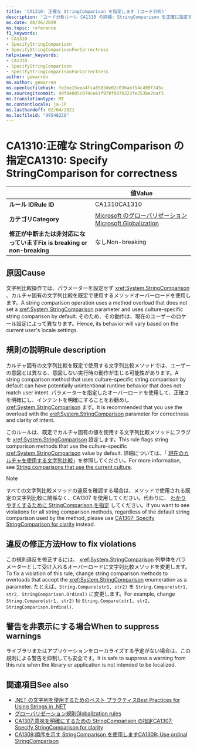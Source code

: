 ```yaml
---
title: 'CA1310: 正確な StringComparison を指定します (コード分析)'
description: 'コード分析ルール CA1310 の詳細: StringComparison を正確に指定する'
ms.date: 08/26/2020
ms.topic: reference
f1_keywords:
- CA1310
- SpecifyStringComparison
- SpecifyStringComparisonForCorrectness
helpviewer_keywords:
- CA1310
- SpecifyStringComparison
- SpecifyStringComparisonForCorrectness
author: gewarren
ms.author: gewarren
ms.openlocfilehash: fe3ee15eea4fca8583de02c036abf54c499f345c
ms.sourcegitcommit: 4df8e005c074ceb1f978f007b222fe253be2baf3
ms.translationtype: MT
ms.contentlocale: ja-JP
ms.lasthandoff: 02/04/2021
ms.locfileid: "99548228"
---
```

# <a name="ca1310-specify-stringcomparison-for-correctness"></a><span data-ttu-id="468cc-103">CA1310:正確な StringComparison の指定</span><span class="sxs-lookup"><span data-stu-id="468cc-103">CA1310: Specify StringComparison for correctness</span></span>

| | <span data-ttu-id="468cc-104">値</span><span class="sxs-lookup"><span data-stu-id="468cc-104">Value</span></span> |
|-|-|
| <span data-ttu-id="468cc-105">**ルール ID**</span><span class="sxs-lookup"><span data-stu-id="468cc-105">**Rule ID**</span></span> |<span data-ttu-id="468cc-106">CA1310</span><span class="sxs-lookup"><span data-stu-id="468cc-106">CA1310</span></span>|
| <span data-ttu-id="468cc-107">**カテゴリ**</span><span class="sxs-lookup"><span data-stu-id="468cc-107">**Category**</span></span> |[<span data-ttu-id="468cc-108">Microsoft のグローバリゼーション</span><span class="sxs-lookup"><span data-stu-id="468cc-108">Microsoft.Globalization</span></span>](globalization-warnings.md)|
| <span data-ttu-id="468cc-109">**修正が中断または非対応になっています**</span><span class="sxs-lookup"><span data-stu-id="468cc-109">**Fix is breaking or non-breaking**</span></span> |<span data-ttu-id="468cc-110">なし</span><span class="sxs-lookup"><span data-stu-id="468cc-110">Non-breaking</span></span>|

## <a name="cause"></a><span data-ttu-id="468cc-111">原因</span><span class="sxs-lookup"><span data-stu-id="468cc-111">Cause</span></span>

<span data-ttu-id="468cc-112">文字列比較操作では、パラメーターを設定せず <xref:System.StringComparison> 、カルチャ固有の文字列比較を既定で使用するメソッドオーバーロードを使用します。</span><span class="sxs-lookup"><span data-stu-id="468cc-112">A string comparison operation uses a method overload that does not set a <xref:System.StringComparison> parameter and uses culture-specific string comparison by default.</span></span> <span data-ttu-id="468cc-113">そのため、その動作は、現在のユーザーのロケール設定によって異なります。</span><span class="sxs-lookup"><span data-stu-id="468cc-113">Hence, its behavior will vary based on the current user's locale settings.</span></span>

## <a name="rule-description"></a><span data-ttu-id="468cc-114">規則の説明</span><span class="sxs-lookup"><span data-stu-id="468cc-114">Rule description</span></span>

<span data-ttu-id="468cc-115">カルチャ固有の文字列比較を既定で使用する文字列比較メソッドでは、ユーザーの意図とは異なる、意図しない実行時の動作が生じる可能性があります。</span><span class="sxs-lookup"><span data-stu-id="468cc-115">A string comparison method that uses culture-specific string comparison by default can have potentially unintentional runtime behavior that does not match user intent.</span></span> <span data-ttu-id="468cc-116">パラメーターを指定したオーバーロードを使用して、正確さを明確にし、インテントを明確にすることをお勧めし <xref:System.StringComparison> ます。</span><span class="sxs-lookup"><span data-stu-id="468cc-116">It is recommended that you use the overload with the <xref:System.StringComparison> parameter for correctness and clarity of intent.</span></span>

<span data-ttu-id="468cc-117">このルールは、既定でカルチャ固有の値を使用する文字列比較メソッドにフラグを <xref:System.StringComparison> 設定します。</span><span class="sxs-lookup"><span data-stu-id="468cc-117">This rule flags string comparison methods that use the culture-specific <xref:System.StringComparison> value by default.</span></span> <span data-ttu-id="468cc-118">詳細については、「 [現在のカルチャを使用する文字列比較](../../../standard/base-types/best-practices-strings.md#string-comparisons-that-use-the-current-culture)」を参照してください。</span><span class="sxs-lookup"><span data-stu-id="468cc-118">For more information, see [String comparisons that use the current culture](../../../standard/base-types/best-practices-strings.md#string-comparisons-that-use-the-current-culture).</span></span>

> [!NOTE]
> <span data-ttu-id="468cc-119">すべての文字列比較メソッドの違反を確認する場合は、メソッドで使用される既定の文字列比較に関係なく、CA1307 を使用してください。代わりに、 [わかりやすくするために StringComparison を指定](ca1307.md) してください。</span><span class="sxs-lookup"><span data-stu-id="468cc-119">If you want to see violations for all string comparison methods, regardless of the default string comparison used by the method, please use [CA1307: Specify StringComparison for clarity](ca1307.md) instead.</span></span>

## <a name="how-to-fix-violations"></a><span data-ttu-id="468cc-120">違反の修正方法</span><span class="sxs-lookup"><span data-stu-id="468cc-120">How to fix violations</span></span>

<span data-ttu-id="468cc-121">この規則違反を修正するには、 <xref:System.StringComparison> 列挙体をパラメーターとして受け入れるオーバーロードに文字列比較メソッドを変更します。</span><span class="sxs-lookup"><span data-stu-id="468cc-121">To fix a violation of this rule, change string comparison methods to overloads that accept the <xref:System.StringComparison> enumeration as a parameter.</span></span> <span data-ttu-id="468cc-122">たとえば、`String.Compare(str1, str2)` を `String.Compare(str1, str2, StringComparison.Ordinal)` に変更します。</span><span class="sxs-lookup"><span data-stu-id="468cc-122">For example, change `String.Compare(str1, str2)` to `String.Compare(str1, str2, StringComparison.Ordinal)`.</span></span>

## <a name="when-to-suppress-warnings"></a><span data-ttu-id="468cc-123">警告を非表示にする場合</span><span class="sxs-lookup"><span data-stu-id="468cc-123">When to suppress warnings</span></span>

<span data-ttu-id="468cc-124">ライブラリまたはアプリケーションをローカライズする予定がない場合は、この規則による警告を抑制しても安全です。</span><span class="sxs-lookup"><span data-stu-id="468cc-124">It is safe to suppress a warning from this rule when the library or application is not intended to be localized.</span></span>

## <a name="see-also"></a><span data-ttu-id="468cc-125">関連項目</span><span class="sxs-lookup"><span data-stu-id="468cc-125">See also</span></span>

- [<span data-ttu-id="468cc-126">.NET の文字列を使用するためのベスト プラクティス</span><span class="sxs-lookup"><span data-stu-id="468cc-126">Best Practices for Using Strings in .NET</span></span>](../../../standard/base-types/best-practices-strings.md)
- [<span data-ttu-id="468cc-127">グローバリゼーション規則</span><span class="sxs-lookup"><span data-stu-id="468cc-127">Globalization rules</span></span>](globalization-warnings.md)
- [<span data-ttu-id="468cc-128">CA1307:意味を明確にするための StringComparison の指定</span><span class="sxs-lookup"><span data-stu-id="468cc-128">CA1307: Specify StringComparison for clarity</span></span>](ca1307.md)
- [<span data-ttu-id="468cc-129">CA1309:順序を示す StringComparison を使用します</span><span class="sxs-lookup"><span data-stu-id="468cc-129">CA1309: Use ordinal StringComparison</span></span>](ca1309.md)
